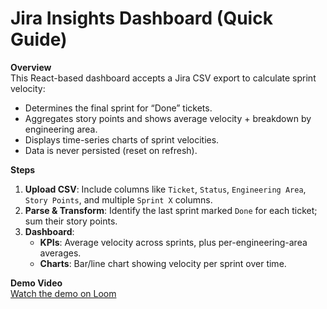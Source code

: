 # Jira Insights Dashboard (Quick Guide)

**Overview**  
This React-based dashboard accepts a Jira CSV export to calculate sprint velocity:

- Determines the final sprint for “Done” tickets.
- Aggregates story points and shows average velocity + breakdown by engineering area.
- Displays time-series charts of sprint velocities.
- Data is never persisted (reset on refresh).

**Steps**

1. **Upload CSV**: Include columns like `Ticket`, `Status`, `Engineering Area`, `Story Points`, and multiple `Sprint X` columns.
2. **Parse & Transform**: Identify the last sprint marked `Done` for each ticket; sum their story points.
3. **Dashboard**:
   - **KPIs**: Average velocity across sprints, plus per-engineering-area averages.
   - **Charts**: Bar/line chart showing velocity per sprint over time.

**Demo Video**  
[Watch the demo on Loom](https://www.loom.com/share/4c3445091c43440eb42e2db543afe47c)
